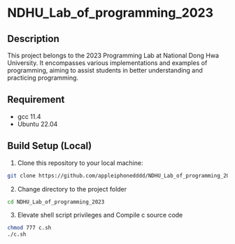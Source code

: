 # NDHU_Lab_of_programming_2023

## Description
This project belongs to the 2023 Programming Lab at National Dong Hwa University. It encompasses various implementations and examples of programming, aiming to assist students in better understanding and practicing programming.

## Requirement
- gcc 11.4
- Ubuntu 22.04

## Build Setup (Local)
1. Clone this repository to your local machine:
```bash
git clone https://github.com/appleiphonedddd/NDHU_Lab_of_programming_2023.git
```

2. Change directory to the project folder
```bash
cd NDHU_Lab_of_programming_2023
```

3. Elevate shell script privileges and Compile c source code
```bash
chmod 777 c.sh
./c.sh
```
